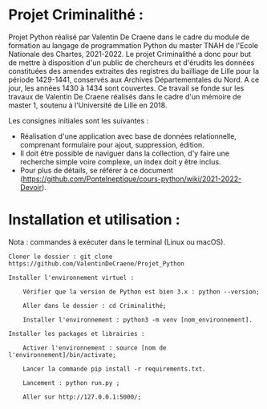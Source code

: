 # Projet Criminalithé :

Projet Python réalisé par Valentin De Craene dans le cadre du module de formation au langage de programmation Python du master TNAH de l'Ecole Nationale des Chartes, 2021-2022. Le projet Criminalithé a donc pour but de mettre à disposition d'un public de chercheurs et d'érudits les données constituées des amendes extraites des registres du bailliage de Lille pour la période 1429-1441, conservés aux Archives Départementales du Nord. A ce jour, les années 1430 à 1434 sont couvertes. Ce travail se fonde sur les travaux de Valentin De Craene réalisés dans le cadre d'un mémoire de master 1, soutenu à l'Université de Lille en 2018.

Les consignes initiales sont les suivantes :

- Réalisation d'une application avec base de données relationnelle, comprenant formulaire pour ajout, suppression, édition.
- Il doit être possible de naviguer dans la collection, d'y faire une recherche simple voire complexe, un index doit y être inclus.
- Pour plus de détails, se référer à ce document (https://github.com/PonteIneptique/cours-python/wiki/2021-2022-Devoir).



# Installation et utilisation :

Nota : commandes à exécuter dans le terminal (Linux ou macOS).

    Cloner le dossier : git clone https://github.com/ValentinDeCraene/Projet_Python

    Installer l'environnement virtuel :

        Vérifier que la version de Python est bien 3.x : python --version;

        Aller dans le dossier : cd Criminalithé;

        Installer l'environnement : python3 -m venv [nom_environnement].

    Installer les packages et librairies :

        Activer l'environnement : source [nom de l'environnement]/bin/activate;
        
        Lancer la commande pip install -r requirements.txt.

        Lancement : python run.py ;

        Aller sur http://127.0.0.1:5000/;
